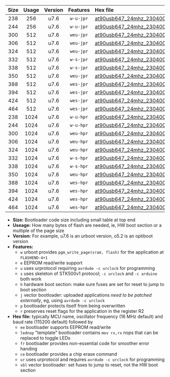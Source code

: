 |Size|Usage|Version|Features|Hex file|
|:-:|:-:|:-:|:-:|:--|
|238|256|u7.6|`w-u-jpr`|[at90usb647_24mhz_230400bps_ur_vbl.hex](https://raw.githubusercontent.com/stefanrueger/urboot/main/at90usb647_24mhz_230400bps_ur_vbl.hex)|
|244|256|u7.6|`w-u-jpr`|[at90usb647_24mhz_230400bps_lednop_ur_vbl.hex](https://raw.githubusercontent.com/stefanrueger/urboot/main/at90usb647_24mhz_230400bps_lednop_ur_vbl.hex)|
|300|512|u7.6|`weu-jpr`|[at90usb647_24mhz_230400bps_ee_ur_vbl.hex](https://raw.githubusercontent.com/stefanrueger/urboot/main/at90usb647_24mhz_230400bps_ee_ur_vbl.hex)|
|306|512|u7.6|`weu-jpr`|[at90usb647_24mhz_230400bps_ee_lednop_ur_vbl.hex](https://raw.githubusercontent.com/stefanrueger/urboot/main/at90usb647_24mhz_230400bps_ee_lednop_ur_vbl.hex)|
|324|512|u7.6|`weu-jpr`|[at90usb647_24mhz_230400bps_ee_lednop_fr_ur_vbl.hex](https://raw.githubusercontent.com/stefanrueger/urboot/main/at90usb647_24mhz_230400bps_ee_lednop_fr_ur_vbl.hex)|
|332|512|u7.6|`w-s-jpr`|[at90usb647_24mhz_230400bps_vbl.hex](https://raw.githubusercontent.com/stefanrueger/urboot/main/at90usb647_24mhz_230400bps_vbl.hex)|
|338|512|u7.6|`w-s-jpr`|[at90usb647_24mhz_230400bps_lednop_vbl.hex](https://raw.githubusercontent.com/stefanrueger/urboot/main/at90usb647_24mhz_230400bps_lednop_vbl.hex)|
|350|512|u7.6|`weu-jpr`|[at90usb647_24mhz_230400bps_ee_lednop_fr_ce_ur_vbl.hex](https://raw.githubusercontent.com/stefanrueger/urboot/main/at90usb647_24mhz_230400bps_ee_lednop_fr_ce_ur_vbl.hex)|
|388|512|u7.6|`wes-jpr`|[at90usb647_24mhz_230400bps_ee_vbl.hex](https://raw.githubusercontent.com/stefanrueger/urboot/main/at90usb647_24mhz_230400bps_ee_vbl.hex)|
|394|512|u7.6|`wes-jpr`|[at90usb647_24mhz_230400bps_ee_lednop_vbl.hex](https://raw.githubusercontent.com/stefanrueger/urboot/main/at90usb647_24mhz_230400bps_ee_lednop_vbl.hex)|
|424|512|u7.6|`wes-jpr`|[at90usb647_24mhz_230400bps_ee_lednop_fr_vbl.hex](https://raw.githubusercontent.com/stefanrueger/urboot/main/at90usb647_24mhz_230400bps_ee_lednop_fr_vbl.hex)|
|464|512|u7.6|`wes-jpr`|[at90usb647_24mhz_230400bps_ee_lednop_fr_ce_vbl.hex](https://raw.githubusercontent.com/stefanrueger/urboot/main/at90usb647_24mhz_230400bps_ee_lednop_fr_ce_vbl.hex)|
|238|1024|u7.6|`w-u-hpr`|[at90usb647_24mhz_230400bps_ur.hex](https://raw.githubusercontent.com/stefanrueger/urboot/main/at90usb647_24mhz_230400bps_ur.hex)|
|244|1024|u7.6|`w-u-hpr`|[at90usb647_24mhz_230400bps_lednop_ur.hex](https://raw.githubusercontent.com/stefanrueger/urboot/main/at90usb647_24mhz_230400bps_lednop_ur.hex)|
|300|1024|u7.6|`weu-hpr`|[at90usb647_24mhz_230400bps_ee_ur.hex](https://raw.githubusercontent.com/stefanrueger/urboot/main/at90usb647_24mhz_230400bps_ee_ur.hex)|
|306|1024|u7.6|`weu-hpr`|[at90usb647_24mhz_230400bps_ee_lednop_ur.hex](https://raw.githubusercontent.com/stefanrueger/urboot/main/at90usb647_24mhz_230400bps_ee_lednop_ur.hex)|
|324|1024|u7.6|`weu-hpr`|[at90usb647_24mhz_230400bps_ee_lednop_fr_ur.hex](https://raw.githubusercontent.com/stefanrueger/urboot/main/at90usb647_24mhz_230400bps_ee_lednop_fr_ur.hex)|
|332|1024|u7.6|`w-s-hpr`|[at90usb647_24mhz_230400bps.hex](https://raw.githubusercontent.com/stefanrueger/urboot/main/at90usb647_24mhz_230400bps.hex)|
|338|1024|u7.6|`w-s-hpr`|[at90usb647_24mhz_230400bps_lednop.hex](https://raw.githubusercontent.com/stefanrueger/urboot/main/at90usb647_24mhz_230400bps_lednop.hex)|
|350|1024|u7.6|`weu-hpr`|[at90usb647_24mhz_230400bps_ee_lednop_fr_ce_ur.hex](https://raw.githubusercontent.com/stefanrueger/urboot/main/at90usb647_24mhz_230400bps_ee_lednop_fr_ce_ur.hex)|
|388|1024|u7.6|`wes-hpr`|[at90usb647_24mhz_230400bps_ee.hex](https://raw.githubusercontent.com/stefanrueger/urboot/main/at90usb647_24mhz_230400bps_ee.hex)|
|394|1024|u7.6|`wes-hpr`|[at90usb647_24mhz_230400bps_ee_lednop.hex](https://raw.githubusercontent.com/stefanrueger/urboot/main/at90usb647_24mhz_230400bps_ee_lednop.hex)|
|424|1024|u7.6|`wes-hpr`|[at90usb647_24mhz_230400bps_ee_lednop_fr.hex](https://raw.githubusercontent.com/stefanrueger/urboot/main/at90usb647_24mhz_230400bps_ee_lednop_fr.hex)|
|464|1024|u7.6|`wes-hpr`|[at90usb647_24mhz_230400bps_ee_lednop_fr_ce.hex](https://raw.githubusercontent.com/stefanrueger/urboot/main/at90usb647_24mhz_230400bps_ee_lednop_fr_ce.hex)|

- **Size:** Bootloader code size including small table at top end
- **Useage:** How many bytes of flash are needed, ie, HW boot section or a multiple of the page size
- **Version:** For example, u7.6 is an urboot version, o5.2 is an optiboot version
- **Features:**
  + `w` urboot provides `pgm_write_page(sram, flash)` for the application at `FLASHEND-4+1`
  + `e` EEPROM read/write support
  + `u` uses urprotocol requiring `avrdude -c urclock` for programming
  + `s` uses skeleton of STK500v1 protocol; `-c urclock` and `-c arduino` both work
  + `h` hardware boot section: make sure fuses are set for reset to jump to boot section
  + `j` vector bootloader: uploaded applications *need to be patched externally*, eg, using `avrdude -c urclock`
  + `p` bootloader protects itself from being overwritten
  + `r` preserves reset flags for the application in the register R2
- **Hex file:** typically MCU name, oscillator frequency (16 MHz default) and baud rate (115200 default) followed by
  + `ee` bootloader supports EEPROM read/write
  + `lednop` "template" bootloader contains `mov rx,rx` nops that can be replaced to toggle LEDs
  + `fr` bootloader provides non-essential code for smoother error handing
  + `ce` bootloader provides a chip erase command
  + `ur` uses urprotocol and requires `avrdude -c urclock` for programming
  + `vbl` vector bootloader: set fuses to jump to reset, not the HW boot section
